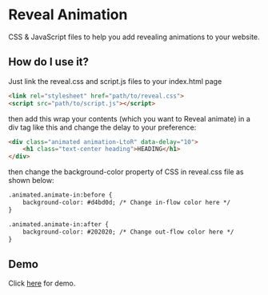 # Reveal Animation
CSS & JavaScript files to help you add revealing animations to your website.
## How do I use it?
Just link the reveal.css and script.js files to your index.html page
```html
<link rel="stylesheet" href="path/to/reveal.css">
<script src="path/to/script.js"></script>
```
then add this wrap your contents (which you want to Reveal animate) in a div tag like this and change the delay to your preference:
```html
<div class="animated animation-LtoR" data-delay="10">
    <h1 class="text-center heading">HEADING</h1>
</div>
```
then change the background-color property of CSS in reveal.css file as shown below: 
```html
.animated.animate-in:before {
    background-color: #d4bd0d; /* Change in-flow color here */
}

.animated.animate-in:after {
    background-color: #202020; /* Change out-flow color here */    
}
 ```
 ## Demo
Click [here](https://rawgit.com/Somsubhra1/Reveal-Animation/master/demo/index.html) for demo.

